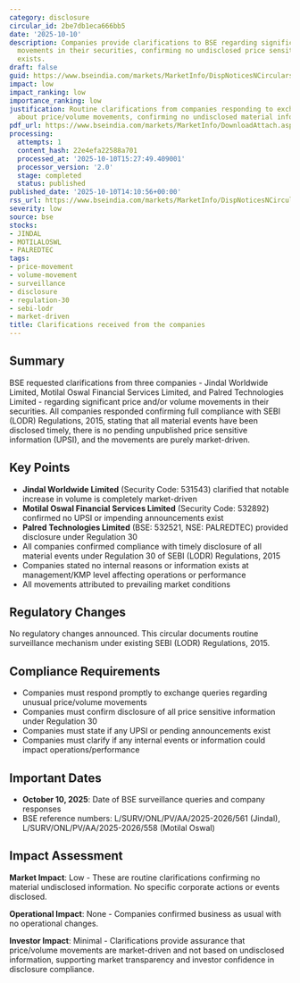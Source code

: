 ```yaml
---
category: disclosure
circular_id: 2be7db1eca666bb5
date: '2025-10-10'
description: Companies provide clarifications to BSE regarding significant price/volume
  movements in their securities, confirming no undisclosed price sensitive information
  exists.
draft: false
guid: https://www.bseindia.com/markets/MarketInfo/DispNoticesNCirculars.aspx?Noticeid={41D55D44-B19E-47B0-A0AF-E9671F14F1A6}&noticeno=20251010-58&dt=10/10/2025&icount=58&totcount=69&flag=0
impact: low
impact_ranking: low
importance_ranking: low
justification: Routine clarifications from companies responding to exchange queries
  about price/volume movements, confirming no undisclosed material information
pdf_url: https://www.bseindia.com/markets/MarketInfo/DownloadAttach.aspx?id=20251010-58&attachedId=8aa76d29-9211-4d06-b09d-a56a2890bc90
processing:
  attempts: 1
  content_hash: 22e4efa22588a701
  processed_at: '2025-10-10T15:27:49.409001'
  processor_version: '2.0'
  stage: completed
  status: published
published_date: '2025-10-10T14:10:56+00:00'
rss_url: https://www.bseindia.com/markets/MarketInfo/DispNoticesNCirculars.aspx?Noticeid={41D55D44-B19E-47B0-A0AF-E9671F14F1A6}&noticeno=20251010-58&dt=10/10/2025&icount=58&totcount=69&flag=0
severity: low
source: bse
stocks:
- JINDAL
- MOTILALOSWL
- PALREDTEC
tags:
- price-movement
- volume-movement
- surveillance
- disclosure
- regulation-30
- sebi-lodr
- market-driven
title: Clarifications received from the companies
---
```


## Summary

BSE requested clarifications from three companies - Jindal Worldwide Limited, Motilal Oswal Financial Services Limited, and Palred Technologies Limited - regarding significant price and/or volume movements in their securities. All companies responded confirming full compliance with SEBI (LODR) Regulations, 2015, stating that all material events have been disclosed timely, there is no pending unpublished price sensitive information (UPSI), and the movements are purely market-driven.

## Key Points

- **Jindal Worldwide Limited** (Security Code: 531543) clarified that notable increase in volume is completely market-driven
- **Motilal Oswal Financial Services Limited** (Security Code: 532892) confirmed no UPSI or impending announcements exist
- **Palred Technologies Limited** (BSE: 532521, NSE: PALREDTEC) provided disclosure under Regulation 30
- All companies confirmed compliance with timely disclosure of all material events under Regulation 30 of SEBI (LODR) Regulations, 2015
- Companies stated no internal reasons or information exists at management/KMP level affecting operations or performance
- All movements attributed to prevailing market conditions

## Regulatory Changes

No regulatory changes announced. This circular documents routine surveillance mechanism under existing SEBI (LODR) Regulations, 2015.

## Compliance Requirements

- Companies must respond promptly to exchange queries regarding unusual price/volume movements
- Companies must confirm disclosure of all price sensitive information under Regulation 30
- Companies must state if any UPSI or pending announcements exist
- Companies must clarify if any internal events or information could impact operations/performance

## Important Dates

- **October 10, 2025**: Date of BSE surveillance queries and company responses
- BSE reference numbers: L/SURV/ONL/PV/AA/2025-2026/561 (Jindal), L/SURV/ONL/PV/AA/2025-2026/558 (Motilal Oswal)

## Impact Assessment

**Market Impact**: Low - These are routine clarifications confirming no material undisclosed information. No specific corporate actions or events disclosed.

**Operational Impact**: None - Companies confirmed business as usual with no operational changes.

**Investor Impact**: Minimal - Clarifications provide assurance that price/volume movements are market-driven and not based on undisclosed information, supporting market transparency and investor confidence in disclosure compliance.